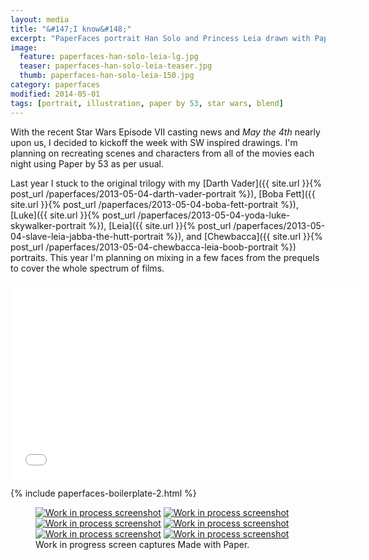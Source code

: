```yaml
---
layout: media
title: "&#147;I know&#148;"
excerpt: "PaperFaces portrait Han Solo and Princess Leia drawn with Paper by 53 on an iPad."
image: 
  feature: paperfaces-han-solo-leia-lg.jpg
  teaser: paperfaces-han-solo-leia-teaser.jpg
  thumb: paperfaces-han-solo-leia-150.jpg
category: paperfaces
modified: 2014-05-01
tags: [portrait, illustration, paper by 53, star wars, blend]
---
```


With the recent Star Wars Episode VII casting news and *May the 4th* nearly upon us, I decided to kickoff the week with SW inspired drawings. I'm planning on recreating scenes and characters from all of the movies each night using Paper by 53 as per usual.

Last year I stuck to the original trilogy with my [Darth Vader]({{ site.url }}{% post_url /paperfaces/2013-05-04-darth-vader-portrait %}), [Boba Fett]({{ site.url }}{% post_url /paperfaces/2013-05-04-boba-fett-portrait %}), [Luke]({{ site.url }}{% post_url /paperfaces/2013-05-04-yoda-luke-skywalker-portrait %}), [Leia]({{ site.url }}{% post_url /paperfaces/2013-05-04-slave-leia-jabba-the-hutt-portrait %}), and [Chewbacca]({{ site.url }}{% post_url /paperfaces/2013-05-04-chewbacca-leia-boob-portrait %}) portraits. This year I'm planning on mixing in a few faces from the prequels to cover the whole spectrum of films.

<iframe width="560" height="315" src="//www.youtube.com/embed/9e1nPyHXCFQ" frameborder="0"> </iframe>

{% include paperfaces-boilerplate-2.html %}

<figure class="third">
	<a href="{{ site.url }}/images/paperfaces-han-solo-process-1-lg.jpg"><img src="{{ site.url }}/images/paperfaces-han-solo-process-1-600.jpg" alt="Work in process screenshot"></a>
	<a href="{{ site.url }}/images/paperfaces-han-solo-process-2-lg.jpg"><img src="{{ site.url }}/images/paperfaces-han-solo-process-2-600.jpg" alt="Work in process screenshot"></a>
	<a href="{{ site.url }}/images/paperfaces-han-solo-process-3-lg.jpg"><img src="{{ site.url }}/images/paperfaces-han-solo-process-3-600.jpg" alt="Work in process screenshot"></a>
	<a href="{{ site.url }}/images/paperfaces-han-solo-process-4-lg.jpg"><img src="{{ site.url }}/images/paperfaces-han-solo-process-4-600.jpg" alt="Work in process screenshot"></a>
	<a href="{{ site.url }}/images/paperfaces-han-solo-process-5-lg.jpg"><img src="{{ site.url }}/images/paperfaces-han-solo-process-5-600.jpg" alt="Work in process screenshot"></a>
	<a href="{{ site.url }}/images/paperfaces-han-solo-process-6-lg.jpg"><img src="{{ site.url }}/images/paperfaces-han-solo-process-6-600.jpg" alt="Work in process screenshot"></a>
	<figcaption>Work in progress screen captures Made with Paper.</figcaption>
</figure>